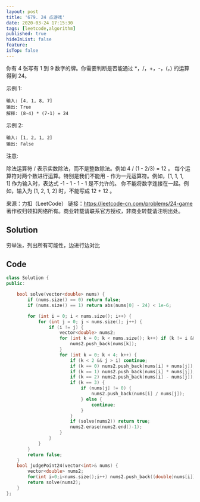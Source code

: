 ```yaml
---
layout: post
title: '679. 24 点游戏'
date: 2020-03-24 17:15:30
tags: [leetcode,algorithm]
published: true
hideInList: false
feature: 
isTop: false
---
```

你有 4 张写有 1 到 9 数字的牌。你需要判断是否能通过 *，/，+，-，(，) 的运算得到 24。

示例 1:
```
输入: [4, 1, 8, 7]
输出: True
解释: (8-4) * (7-1) = 24
```
示例 2:
```
输入: [1, 2, 1, 2]
输出: False
```
注意:

除法运算符 / 表示实数除法，而不是整数除法。例如 4 / (1 - 2/3) = 12 。
每个运算符对两个数进行运算。特别是我们不能用 - 作为一元运算符。例如，[1, 1, 1, 1] 作为输入时，表达式 -1 - 1 - 1 - 1 是不允许的。
你不能将数字连接在一起。例如，输入为 [1, 2, 1, 2] 时，不能写成 12 + 12 。

来源：力扣（LeetCode）
链接：https://leetcode-cn.com/problems/24-game
著作权归领扣网络所有。商业转载请联系官方授权，非商业转载请注明出处。


## Solution

穷举法，列出所有可能性，边进行边对比


## Code

```c++
class Solution {
public:

    bool solve(vector<double> nums) {
        if (nums.size() == 0) return false;
        if (nums.size() == 1) return abs(nums[0] - 24) < 1e-6;

        for (int i = 0; i < nums.size(); i++) {
            for (int j = 0; j < nums.size(); j++) {
                if (i != j) {
                    vector<double> nums2;
                    for (int k = 0; k < nums.size(); k++) if (k != i && k != j) {
                        nums2.push_back(nums[k]);
                    }
                    for (int k = 0; k < 4; k++) {
                        if (k < 2 && j > i) continue;
                        if (k == 0) nums2.push_back(nums[i] + nums[j]);
                        if (k == 1) nums2.push_back(nums[i] * nums[j]);
                        if (k == 2) nums2.push_back(nums[i] - nums[j]);
                        if (k == 3) {
                            if (nums[j] != 0) {
                                nums2.push_back(nums[i] / nums[j]);
                            } else {
                                continue;
                            }
                        }
                        if (solve(nums2)) return true;
                        nums2.erase(nums2.end()-1);
                    }
                }
            }
        }
        return false;
    }
    bool judgePoint24(vector<int>& nums) {
        vector<double> nums2;
        for(int i=0;i<nums.size();i++) nums2.push_back((double)nums[i]);
        return solve(nums2);
    }
};

```
